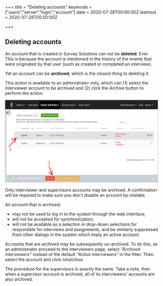 ﻿+++
title = "Deleting accounts"
keywords = ["users","server","login","account"]
date = 2020-07-28T00:00:00Z
lastmod = 2020-07-28T00:00:00Z

+++

Deleting accounts
------

An account that is created in Survey Solutions can not be **deleted**. Ever. This is because the account is mentioned in the history of the events that were originated by that user (such as created or completed an interview).

Yet an account can be **archived**, which is the closest thing to deleting it.

This action is available to an administrator only, which can (1) select the interviewer account to be archived and (2) click the *Archive* button to perform the action:

<CENTER><IMG src="images/archive.png"></CENTER>

Only interviewer and supervisors accounts may be archived.
A confirmation will be required to make sure you don't disable an account by mistake.

An account that is archived:

- may not be used to log in to the system through the web interface;
- will not be accepted for synchronization;
- will not be available as a selection in drop-down selections for responsible for interviews and assignments, and be similarly suppressed from other dialogs in the system which imply an active account.

Accounts that are archived may be subsequently un-archived. To do this, as an administrator proceed to the interviewers page, select *"Archived interviewers"* instead of the default *"Active interviewers"* in the filter. Then select the account and click *Unarchive*.

The procedure for the supervisors is exactly the same. Take a note, then when a supervisor account is archived, all of its interviewers' accounts are also archived.
